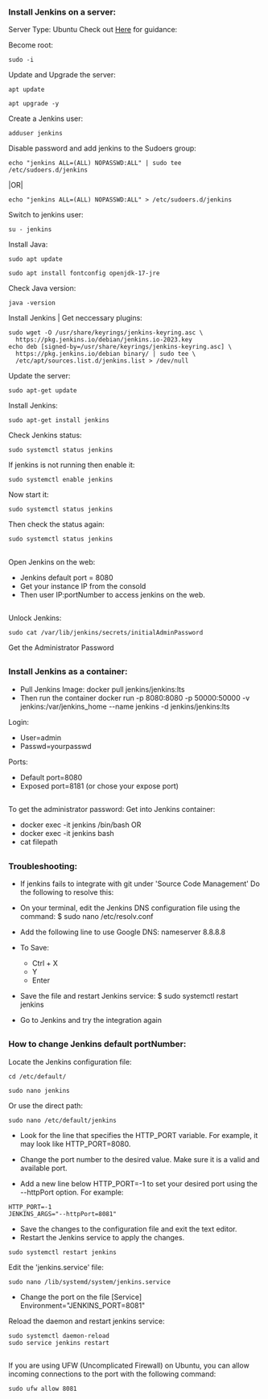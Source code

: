 ### Install Jenkins on a server:
Server Type: Ubuntu
Check out [Here](https://www.jenkins.io/doc/book/installing/linux/#debianubuntu 
) for guidance:  
 
Become root:
```
sudo -i 
```

Update and Upgrade the server:
```
apt update 
```
```
apt upgrade -y 
```
Create a Jenkins user: 
```
adduser jenkins
``` 
Disable password and add jenkins to the Sudoers group: 
```
echo "jenkins ALL=(ALL) NOPASSWD:ALL" | sudo tee /etc/sudoers.d/jenkins
```
|OR|
```
echo "jenkins ALL=(ALL) NOPASSWD:ALL" > /etc/sudoers.d/jenkins
```

Switch to jenkins user:
```
su - jenkins 
```

Install Java:
``` 
sudo apt update
```
```
sudo apt install fontconfig openjdk-17-jre
```
Check Java version:
```
java -version
```

Install Jenkins | Get neccessary plugins: 
```
sudo wget -O /usr/share/keyrings/jenkins-keyring.asc \
  https://pkg.jenkins.io/debian/jenkins.io-2023.key
echo deb [signed-by=/usr/share/keyrings/jenkins-keyring.asc] \
  https://pkg.jenkins.io/debian binary/ | sudo tee \
  /etc/apt/sources.list.d/jenkins.list > /dev/null
```
Update the server:
```
sudo apt-get update
```
Install Jenkins: 
```
sudo apt-get install jenkins
```

Check Jenkins status:
``` 
sudo systemctl status jenkins
```

If jenkins is not running then enable it:
``` 
sudo systemctl enable jenkins
```

Now start it:
```
sudo systemctl status jenkins
```
Then check the status again:
```
sudo systemctl status jenkins
```
##
Open Jenkins on the web: 
  - Jenkins default port = 8080
  - Get your instance IP from the consold 
  - Then user IP:portNumber to access jenkins on the web.
##
Unlock Jenkins: 
```
sudo cat /var/lib/jenkins/secrets/initialAdminPassword
```
Get the Administrator Password 
##

### Install Jenkins as a container:  
  - Pull Jenkins Image: 
    docker pull jenkins/jenkins:lts
  - Then run the container 
    docker run -p 8080:8080 -p 50000:50000 -v jenkins:/var/jenkins_home --name jenkins -d jenkins/jenkins:lts

Login:
- User=admin 
- Passwd=yourpasswd

Ports:
- Default port=8080
- Exposed port=8181 (or chose your expose port)

##
To get the administrator password:
Get into Jenkins container: 
 - docker exec -it jenkins /bin/bash  OR 
 - docker exec -it jenkins bash
 - cat filepath 

##

### Troubleshooting: 
  - If jenkins fails to integrate with git under 'Source Code Management'
    Do the following to resolve this: 
  - On your terminal, edit the Jenkins DNS configuration file using the command:
    $ sudo nano /etc/resolv.conf 

  - Add the following line to use Google DNS:
    nameserver 8.8.8.8

  - To Save: 
      - Ctrl + X 
      - Y 
      - Enter 

  - Save the file and restart Jenkins service:
    $ sudo systemctl restart jenkins

  - Go to Jenkins and try the integration again 
##

### How to change Jenkins default portNumber: 
Locate the Jenkins configuration file:
```
cd /etc/default/ 
```
```
sudo nano jenkins 
```

Or use the direct path: 
``` 
sudo nano /etc/default/jenkins 
```
  
- Look for the line that specifies the HTTP_PORT variable. 
  For example, it may look like HTTP_PORT=8080.

- Change the port number to the desired value. 
  Make sure it is a valid and available port.

- Add a new line below HTTP_PORT=-1 to set your desired port using 
  the --httpPort option. For example:
```
HTTP_PORT=-1
JENKINS_ARGS="--httpPort=8081"
```

- Save the changes to the configuration file and exit the text editor.
- Restart the Jenkins service to apply the changes. 
```
sudo systemctl restart jenkins
```

Edit the 'jenkins.service' file:
```
sudo nano /lib/systemd/system/jenkins.service
```

- Change the port on the file 
  [Service]
  Environment="JENKINS_PORT=8081"

Reload the daemon and restart jenkins service:
```
sudo systemctl daemon-reload
sudo service jenkins restart
```
##
If you are using UFW (Uncomplicated Firewall) on Ubuntu, you can allow incoming 
connections to the port with the following command:
```
sudo ufw allow 8081
```
## 